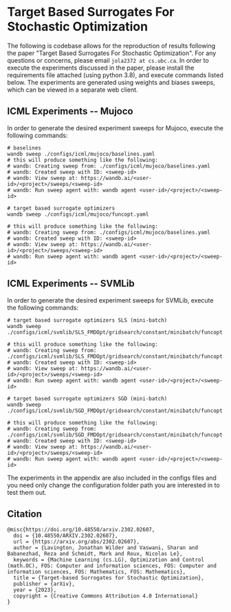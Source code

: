 # Target Based Surrogates For Stochastic Optimization
The following is codebase allows for the reproduction of results following the paper "Target Based Surrogates For Stochastic Optimization". For any questions or concerns, please email ``jola2372 at cs.ubc.ca``. In order to execute the experiments discussed in the paper, please install the requirements file attached (using python 3.8), and execute commands listed below. The experiments are generated using weights and biases sweeps, which can be viewed in a separate web client.

## ICML Experiments -- Mujoco
In order to generate the desired experiment sweeps for Mujoco, execute the following commands:
```
# baselines
wandb sweep ./configs/icml/mujoco/baselines.yaml
# this will produce something like the following:
# wandb: Creating sweep from: ./configs/icml/mujoco/baselines.yaml
# wandb: Created sweep with ID: <sweep-id>
# wandb: View sweep at: https://wandb.ai/<user-id>/<project>/sweeps/<sweep-id>
# wandb: Run sweep agent with: wandb agent <user-id>/<project>/<sweep-id>

# target based surrogate optimizers
wandb sweep ./configs/icml/mujoco/funcopt.yaml

# this will produce something like the following:
# wandb: Creating sweep from: ./configs/icml/mujoco/baselines.yaml
# wandb: Created sweep with ID: <sweep-id>
# wandb: View sweep at: https://wandb.ai/<user-id>/<project>/sweeps/<sweep-id>
# wandb: Run sweep agent with: wandb agent <user-id>/<project>/<sweep-id>

```

## ICML Experiments -- SVMLib
In order to generate the desired experiment sweeps for SVMLib, execute the following commands:
```
# target based surrogate optimizers SLS (mini-batch)
wandb sweep ./configs/icml/svmlib/SLS_FMDOpt/gridsearch/constant/minibatch/funcopt.yaml

# this will produce something like the following:
# wandb: Creating sweep from: ./configs/icml/svmlib/SLS_FMDOpt/gridsearch/constant/minibatch/funcopt.yaml
# wandb: Created sweep with ID: <sweep-id>
# wandb: View sweep at: https://wandb.ai/<user-id>/<project>/sweeps/<sweep-id>
# wandb: Run sweep agent with: wandb agent <user-id>/<project>/<sweep-id>

# target based surrogate optimizers SGD (mini-batch)
wandb sweep ./configs/icml/svmlib/SGD_FMDOpt/gridsearch/constant/minibatch/funcopt.yaml

# this will produce something like the following:
# wandb: Creating sweep from: ./configs/icml/svmlib/SGD_FMDOpt/gridsearch/constant/minibatch/funcopt.yaml
# wandb: Created sweep with ID: <sweep-id>
# wandb: View sweep at: https://wandb.ai/<user-id>/<project>/sweeps/<sweep-id>
# wandb: Run sweep agent with: wandb agent <user-id>/<project>/<sweep-id>

```
The experiments in the appendix are also included in the configs files and you need only change the configuration folder path you are interested in to test them out.

## Citation
```
@misc{https://doi.org/10.48550/arxiv.2302.02607,
  doi = {10.48550/ARXIV.2302.02607},
  url = {https://arxiv.org/abs/2302.02607},
  author = {Lavington, Jonathan Wilder and Vaswani, Sharan and Babanezhad, Reza and Schmidt, Mark and Roux, Nicolas Le},
  keywords = {Machine Learning (cs.LG), Optimization and Control (math.OC), FOS: Computer and information sciences, FOS: Computer and information sciences, FOS: Mathematics, FOS: Mathematics},
  title = {Target-based Surrogates for Stochastic Optimization},
  publisher = {arXiv},
  year = {2023},
  copyright = {Creative Commons Attribution 4.0 International}
}
```

